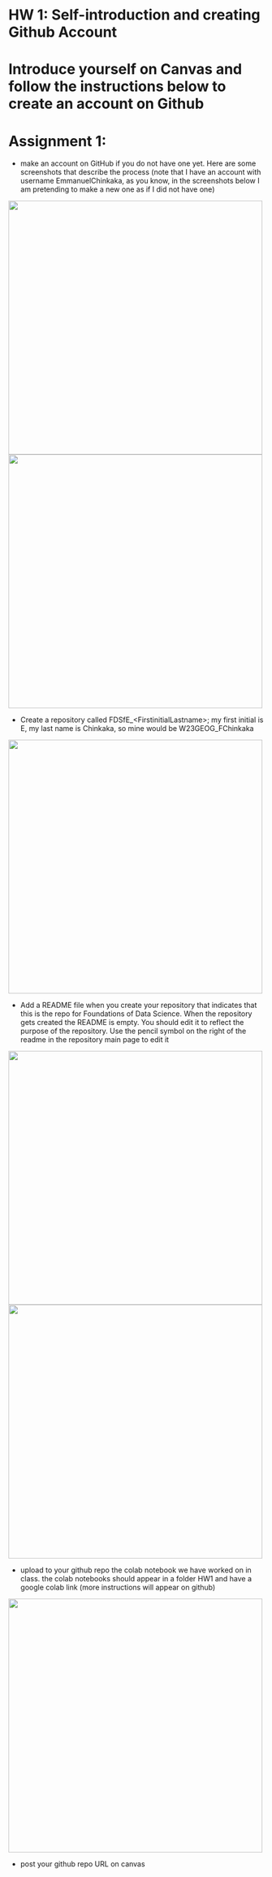 
# HW 1: Self-introduction and creating Github Account

# Introduce yourself on Canvas and follow the instructions below to create an account on Github

# Assignment 1: 
- make an account on GitHub if you do not have one yet. Here are some screenshots that describe the process (note that I have an account with username EmmanuelChinkaka, as you know, in the screenshots below I am pretending to make a new one as if I did not have one)

<img src="../imgs/Screen Shot 2022-08-30 at 2.45.43 PM.png" width=500>
<img src="../imgs/Screen Shot 2022-08-30 at 2.47.09 PM.png" width=500>


- Create a repository called FDSfE\_\<FirstinitialLastname\>;
my first initial is E, my last name is Chinkaka, so mine would be W23GEOG\_FChinkaka

<img src="../imgs/Screen Shot 2022-08-30 at 3.23.08 PM.png" width=500>

- Add a README file when you create your repository that indicates that this is the repo for Foundations of Data Science.  When the repository gets created the README is empty. You should edit it to reflect the purpose of the repository. Use the pencil symbol on the right of the readme in the repository main page to edit it

 <img src="../imgs/Screen Shot 2022-09-01 at 6.39.38 PM.png" width=500>
  
 <img src="../imgs/Screen Shot 2022-09-01 at 7.31.07 PM.png" width=500>

  
- upload to your github repo the colab notebook we have worked on in class. the colab notebooks should appear in a folder HW1 and have a google colab link (more instructions will appear on github)

<img src="../imgs/Screen Shot 2022-08-31 at 2.54.15 PM.png" width=500>

- post your github repo URL on canvas
